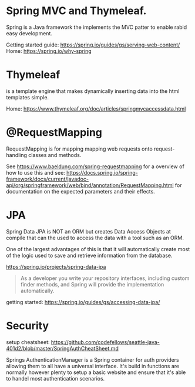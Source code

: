 # Spring MVC and Thymeleaf.

Spring is a Java framework the implements the MVC patter to enable rabid easy development.

Getting started guide: https://spring.io/guides/gs/serving-web-content/
Home: https://spring.io/why-spring


# Thymeleaf 

is a template engine that  makes dynamically inserting data into the html templates simple.

Home: https://www.thymeleaf.org/doc/articles/springmvcaccessdata.html

# @RequestMapping

RequestMapping is for mapping mapping web requests onto request-handling classes and methods.

See https://www.baeldung.com/spring-requestmapping for a overview of how to use this and see: https://docs.spring.io/spring-framework/docs/current/javadoc-api/org/springframework/web/bind/annotation/RequestMapping.html for documentation on the expected parameters and their effects.

# JPA

Spring Data JPA is NOT an ORM but creates Data Access Objects at compile that can the used to access the data with a tool such as an ORM.

One of the largest advantages of this is that it will automatically create most of the logic used to save and retrieve information from the database. 

https://spring.io/projects/spring-data-jpa
>As a developer you write your repository interfaces, including custom finder methods, and Spring will provide the implementation automatically.

getting started: https://spring.io/guides/gs/accessing-data-jpa/

# Security

setup cheatsheet: https://github.com/codefellows/seattle-java-401d2/blob/master/SpringAuthCheatSheet.md

Springs AuthenticationManager is a Spring container for auth providers allowing them to all have a universal interface. It's build in functions are normally however plenty to setup a basic website and ensure that it's able to handel most authentication scenarios.